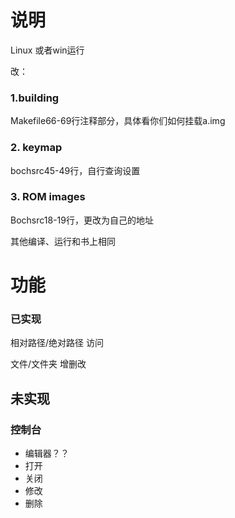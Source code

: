 # 说明

Linux 或者win运行

改：

### 1.building

Makefile66-69行注释部分，具体看你们如何挂载a.img

### 2. keymap

bochsrc45-49行，自行查询设置

### 3. ROM images

Bochsrc18-19行，更改为自己的地址

其他编译、运行和书上相同



# 功能

### 已实现

相对路径/绝对路径 访问

文件/文件夹 增删改



## 未实现

### 控制台

- 编辑器？？
- 打开
- 关闭
- 修改
- 删除



